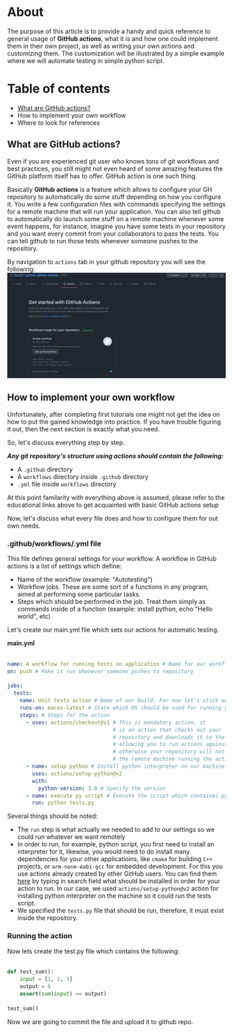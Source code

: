 # About

The purpose of this article is to provide a handy and quick reference to general usage of **GitHub actions**, what it is and how one could implement them in their own project, as well as writing your own actions and customizing them. The customization will be illustrated by a simple example where we will automate testing in simple python script.

# Table of contents
* [What are GitHub actions?](#What-are-GitHub-actions?)
* How to implement your own workflow
* Where to look for references

## What are GitHub actions?

Even if you are experienced git user who knows tons of git workflows and best practices, you still might not even heard of some amazing features the GitHub platform itself has to offer. GitHub action is one such thing.

Basically **GitHub actions** is a feature which allows to configure your GH repository to automatically do some stuff depending on how you configure it. You write a few configuration files with commands specifying the settings for a remote machine that will run your application. You can also tell github to automatically do launch some stuff on a remote machine whenever some event happens, for instance, imagine you have some tests in your repository and you want every commit from your collaborators to pass the tests. You can tell github to run those tests whenever someone pushes to the repository.

By navigation to `actions` tab in your github repository you will see the following:
![actions-tab](images/1.png)

## How to implement your own workflow

Unfortunately, after completing first tutorials one might not get the idea on how to put the gained knowledge into practice. If you have trouble figuring it out, then the next section is exactly what you need.

So, let's discuss everything step by step.

***Any git repository's structure using actions should contain the following:***

* A `.github` directory
* A `workflows` directory inside `.github` directory
* `.yml` file inside `workflows` directory

At this point familarity with everything above is assumed, please refer to the educational links above to get acquainted with basic GitHub actions setup

Now, let's discuss what every file does and how to configure them for out own needs.

### .github/workflows/.yml file

This file defines general settings for your workflow. A workflow in GitHub actions is a list of settings which define:
* Name of the workflow (example: "Autotesting")
* Workflow jobs. These are some sort of a functions in any program, aimed at performing some particular tasks.
* Steps which should be performed in the job. Treat them simply as commands inside of a function (example: install python, echo "Hello world", etc)

Let's create our main.yml file which sets our actions for automatic testing.

**main.yml**
```yml

name: A workflow for running tests on application # Name for our workflow
on: push # Make it run whenever someone pushes to repository

jobs: 
  tests:
    name: Unit tests action # Name of our build. For now let's stick only to single build
    runs-on: macos-latest # State which OS should be used for running your action
    steps: # Steps for the action
      - uses: actions/checkout@v1 # This is mandatory action, it 
                                  # is an action that checks out your
                                  # repository and downloads it to the runner,
                                  # allowing you to run actions against your code
                                  # otherwise your repository will not be cloned to
                                  # the remote machine running the action
      - name: setup python # Install python interpreter on our machine # this is another step
        uses: actions/setup-python@v2
        with:
          python-version: 3.8 # Specify the version
      - name: execute py script # Execute the script which containes python tests
        run: python tests.py

```

Several things should be noted:
* The `run` step is what actually we needed to add to our settings so we could run whatever we want remotely
* In order to run, for example, python script, you first need to install an interpreter for it, likewise, you would need to do install many dependencies for your other applicatioins, like `cmake`
for building `C++` projects, or `arm-none-eabi-gcc` for embedded development. For this you use actions already created by other GitHub users. You can find them [here](https://github.com/marketplace?type=actions) by typing in search field what should be installed in order for your action to run. In our case, we used `actions/setup-python@v2` action for installing python interpreter on the machine so it could run the tests script.
* We specified the `tests.py` file that should be run, therefore, it must exist inside the repository.

### Running the action

Now lets create the test.py file which contains the following:

```python

def test_sum():
    input = [1, 2, 3]
    output = 6
    assert(sum(input) == output)

test_sum()

```

Now we are going to commit the file and upload it to github repo.